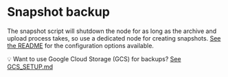 # Snapshot backup

The snapshot script will shutdown the node for as long as the archive and upload process takes, 
so use a dedicated node for creating snapshots. [See the README](/README.md#snapshot-restore) for the configuration options available.

💡 Want to use Google Cloud Storage (GCS) for backups? [See GCS_SETUP.md](./GCS_SETUP.md)

